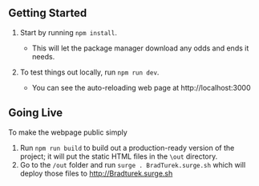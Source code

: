 ## Getting Started
1. Start by running `npm install`. 

    * This will let the package manager download any odds and ends it needs.
2. To test things out locally, run `npm run dev`.
    * You can see the auto-reloading web page at http://localhost:3000


## Going Live
To make the webpage public simply
1. Run `npm run build` to build out a production-ready version of the project; it will put the static HTML files in the `\out` directory.
2. Go to the `/out` folder and run `surge . BradTurek.surge.sh` which will deploy those files to http://Bradturek.surge.sh